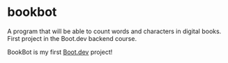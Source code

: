 # bookbot
A program that will be able to count words and characters in digital books.
First project in the Boot.dev backend course.


BookBot is my first [Boot.dev](https://www.boot.dev) project!